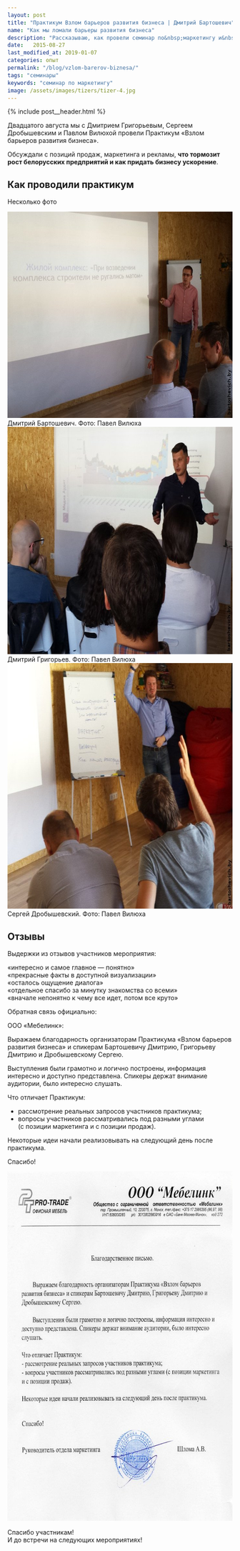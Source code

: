 ```yaml
---
layout: post
title: "Практикум Взлом барьеров развития бизнеса | Дмитрий Бартошевич"
name: "Как мы ломали барьеры развития бизнеса"
description: "Рассказываю, как провели семинар по&nbsp;маркетингу и&nbsp;продажам для руководителей компаний."
date:   2015-08-27
last_modified_at: 2019-01-07
categories: опыт
permalink: "/blog/vzlom-barerov-biznesa/"
tags: "семинары"
keywords: "семинар по маркетингу"
image: /assets/images/tizers/tizer-4.jpg
---
```


{% include post__header.html %}


<p>Двадцатого августа мы&nbsp;с&nbsp;Дмитрием Григорьевым, Сергеем Дробышевским и&nbsp;Павлом Вилюхой провели Практикум «Взлом барьеров развития бизнеса».</p>
<p>Обсуждали с&nbsp;позиций продаж, маркетинга и&nbsp;рекламы, <strong>что тормозит рост белорусских предприятий и&nbsp;как придать бизнесу ускорение</strong>.</p>

<section class="row-gap--m">
<h2 class="section__title h1 bold">Как проводили практикум</h2>

<p>Несколько фото</p>

<div class="figure" itemprop="image" itemscope itemtype="http://schema.org/ImageObject">
<link itemprop="url" href="/assets/images/blog/vzlom-barerov-biznesa/bar1.jpg" />
<picture>
                <source srcset="/assets/images/blog/vzlom-barerov-biznesa/bar1.avif" type="image/avif">
                 <source srcset="/assets/images/blog/vzlom-barerov-biznesa/bar1.webp" type="image/webp">               
               <img  class="image" src='/assets/images/blog/vzlom-barerov-biznesa/bar1.jpg' alt="" width="695" height="462" itemprop="contentUrl"/>
    </picture>
<div class="figcaption" itemprop="name">
Дмитрий Бартошевич. Фото: Павел Вилюха
</div>
</div>


<div class="figure">
<picture>
                <source srcset="/assets/images/blog/vzlom-barerov-biznesa/bar2.avif" type="image/avif">
                 <source srcset="/assets/images/blog/vzlom-barerov-biznesa/bar2.webp" type="image/webp">               
               <img  class="image" loading="lazy" decoding="async" src='/assets/images/blog/vzlom-barerov-biznesa/bar2.jpg' alt="" width="695" height="509" />
    </picture>
<div class="figcaption">
Дмитрий Григорьев. Фото: Павел Вилюха
</div>
</div>

<div class="figure">
<picture>
                <source srcset="/assets/images/blog/vzlom-barerov-biznesa/bar3.avif" type="image/avif">
                 <source srcset="/assets/images/blog/vzlom-barerov-biznesa/bar3.webp" type="image/webp">               
               <img  class="image" loading="lazy" decoding="async"  src='/assets/images/blog/vzlom-barerov-biznesa/bar3.jpg' alt="" width="695" height="550" />
    </picture>

<div class="figcaption">
Сергей Дробышевский. Фото: Павел Вилюха
</div>
</div>
</section>


<section class="row-gap--m">
<h2 class="section__title h1 bold">Отзывы</h2>
<p class="mb-0">Выдержки из&nbsp;отзывов участников мероприятия:</p>
<div class="extract additive-spacing">
 «интересно и&nbsp;самое главное&nbsp;— понятно»<br/>
	«прекрасные факты в&nbsp;доступной визуализации»<br/>
	«осталось ощущение диалога»<br/>
	«отдельное спасибо за&nbsp;минутку знакомства со&nbsp;всеми»<br/>
	«вначале непонятно к&nbsp;чему все идет, потом все круто»
</div>
<p>Обратная связь официально:</p>
<div class="extract additive-spacing">
<span class="bold">ООО «Мебелинк»:</span>
<p>Выражаем благодарность организаторам Практикума «Взлом барьеров развития бизнеса» и&nbsp;спикерам Бартошевичу Дмитрию, Григорьеву Дмитрию и&nbsp;Дробышевскому Сергею. </p>
<p>Выступления были грамотно и&nbsp;логично построены, информация интересно и&nbsp;доступно представлена. Спикеры держат внимание аудитории, было интересно слушать.</p>
<p>Что отличает Практикум:</p>

<ul class="additive-spacing">
	<li class="list-li">рассмотрение реальных запросов участников практикума;</li>
	<li class="list-li">вопросы участников рассматривались под разными углами (с&nbsp;позиции маркетинга и&nbsp;с&nbsp;позиции продаж).</li>
</ul>
<p>Некоторые идеи начали реализовывать на&nbsp;следующий день после практикума.</p>
<p>Спасибо!</p>
</div>

<div class="figure" itemprop="image" itemscope itemtype="http://schema.org/ImageObject">
<link itemprop="url" href="/assets/images/blog/vzlom-barerov-biznesa/bar4.jpg" />
<picture>
                <source srcset="/assets/images/blog/vzlom-barerov-biznesa/bar4.avif" type="image/avif">
                 <source srcset="/assets/images/blog/vzlom-barerov-biznesa/bar4.webp" type="image/webp">               
               <img  class="image" loading="lazy" decoding="async" src='/assets/images/blog/vzlom-barerov-biznesa/bar4.jpg' alt="благодарственное письмо Мебелинк" width="695" height="782" itemprop="contentUrl" />
    </picture>
      <meta itemprop="name" content="благодарственное письмо Мебелинк" />
</div>
</section>


<p>Спасибо участникам!<br/>
 И&nbsp;до&nbsp;встречи на&nbsp;следующих мероприятиях!
</p>
